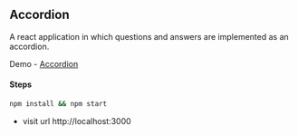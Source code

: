 ## Accordion

A react application in which questions and answers are implemented as an accordion.

Demo - [Accordion](https://ashlynz-accordion.netlify.app)

#### Steps

```sh
npm install && npm start
```

- visit url http://localhost:3000
